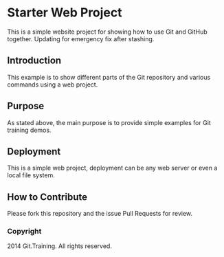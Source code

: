 # Starter Web Project

This is a simple website project for showing how to use Git and GitHub together. Updating for emergency fix after stashing.

## Introduction

This example is to show different parts of the Git repository and various commands using a web project.

## Purpose

As stated above, the main purpose is to provide simple examples for Git training demos.

## Deployment

This is a simple web project, deployment can be any web server or even a local file system.

## How to Contribute

Please fork this repository and the issue Pull Requests for review.

### Copyright 

2014 Git.Training. All rights reserved.